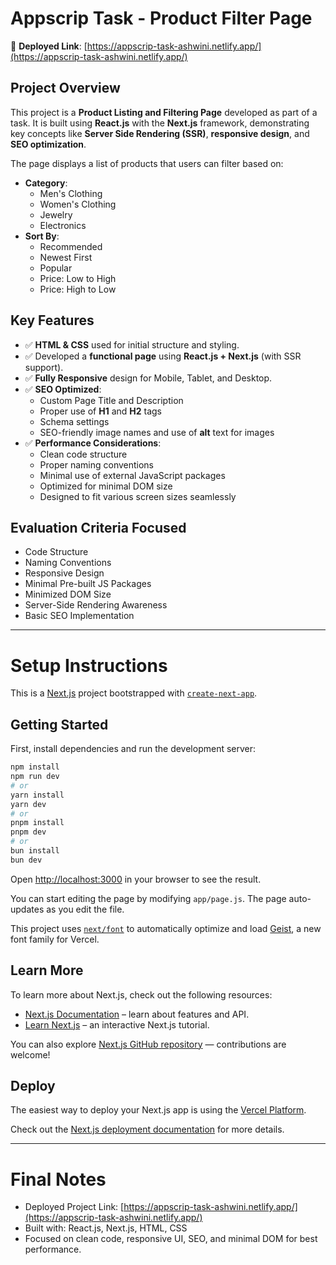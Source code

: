 # Appscrip Task - Product Filter Page

🔗 **Deployed Link**: [https://appscrip-task-ashwini.netlify.app/](https://appscrip-task-ashwini.netlify.app/)

## Project Overview

This project is a **Product Listing and Filtering Page** developed as part of a task. It is built using **React.js** with the **Next.js** framework, demonstrating key concepts like **Server Side Rendering (SSR)**, **responsive design**, and **SEO optimization**.

The page displays a list of products that users can filter based on:
- **Category**:
  - Men's Clothing
  - Women's Clothing
  - Jewelry
  - Electronics
- **Sort By**:
  - Recommended
  - Newest First
  - Popular
  - Price: Low to High
  - Price: High to Low

## Key Features

- ✅ **HTML & CSS** used for initial structure and styling.
- ✅ Developed a **functional page** using **React.js + Next.js** (with SSR support).
- ✅ **Fully Responsive** design for Mobile, Tablet, and Desktop.
- ✅ **SEO Optimized**:
  - Custom Page Title and Description
  - Proper use of **H1** and **H2** tags
  - Schema settings
  - SEO-friendly image names and use of **alt** text for images
- ✅ **Performance Considerations**:
  - Clean code structure
  - Proper naming conventions
  - Minimal use of external JavaScript packages
  - Optimized for minimal DOM size
  - Designed to fit various screen sizes seamlessly

## Evaluation Criteria Focused

- Code Structure
- Naming Conventions
- Responsive Design
- Minimal Pre-built JS Packages
- Minimized DOM Size
- Server-Side Rendering Awareness
- Basic SEO Implementation

---

# Setup Instructions

This is a [Next.js](https://nextjs.org) project bootstrapped with [`create-next-app`](https://nextjs.org/docs/app/api-reference/cli/create-next-app).

## Getting Started

First, install dependencies and run the development server:

```bash
npm install
npm run dev
# or
yarn install
yarn dev
# or
pnpm install
pnpm dev
# or
bun install
bun dev
```

Open [http://localhost:3000](http://localhost:3000) in your browser to see the result.

You can start editing the page by modifying `app/page.js`. The page auto-updates as you edit the file.

This project uses [`next/font`](https://nextjs.org/docs/app/building-your-application/optimizing/fonts) to automatically optimize and load [Geist](https://vercel.com/font), a new font family for Vercel.

## Learn More

To learn more about Next.js, check out the following resources:
- [Next.js Documentation](https://nextjs.org/docs) – learn about features and API.
- [Learn Next.js](https://nextjs.org/learn) – an interactive Next.js tutorial.

You can also explore [Next.js GitHub repository](https://github.com/vercel/next.js) — contributions are welcome!

## Deploy

The easiest way to deploy your Next.js app is using the [Vercel Platform](https://vercel.com/new?utm_medium=default-template&filter=next.js&utm_source=create-next-app&utm_campaign=create-next-app-readme).

Check out the [Next.js deployment documentation](https://nextjs.org/docs/app/building-your-application/deploying) for more details.

---

# Final Notes

- Deployed Project Link: [https://appscrip-task-ashwini.netlify.app/](https://appscrip-task-ashwini.netlify.app/)
- Built with: React.js, Next.js, HTML, CSS
- Focused on clean code, responsive UI, SEO, and minimal DOM for best performance.
